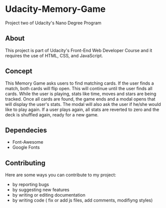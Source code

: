# Udacity-Memory-Game
Project two of Udacity's Nano Degree Program

## About
This project is part of Udacity's Front-End Web Developer Course and it requires the use of HTML, CSS, and JavaScript.

## Concept
This Memory Game asks users to find matching cards. If the user finds a match, both cards will flip open. This will continue 
until the user finds all cards. While the user is playing, stats like time, moves and stars are being tracked.
Once all cards are found, the game ends and a modal opens that will display the user's stats. 
The modal will also ask the user if he/she would like to play again. If a user plays again, all stats are reverted to zero and the deck 
is shuffled again, ready for a new game.

## Dependecies 
* Font-Awesome
* Google Fonts

## Contributing
Here are some ways you can contribute to my project:
* by reporting bugs
* by suggesting new features
* by writing or editing documentation
* by writing code ( fix or add js files, add comments, modifiyng styles)
